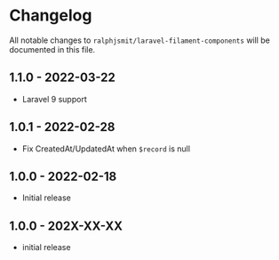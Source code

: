 # Changelog

All notable changes to `ralphjsmit/laravel-filament-components` will be documented in this file.

## 1.1.0 - 2022-03-22

- Laravel 9 support

## 1.0.1 - 2022-02-28

- Fix CreatedAt/UpdatedAt when `$record` is null

## 1.0.0 - 2022-02-18

- Initial release

## 1.0.0 - 202X-XX-XX

- initial release

